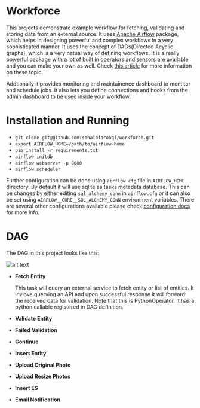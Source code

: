 # Workforce

This projects demonstrate example workflow for fetching, validating and storing data from 
an external source. It uses [Apache Airflow](https://github.com/apache/incubator-airflow)
package, which helps in designing powerful and complex workflows in a very sophisticated
manner. It uses the concept of DAGs(Directed Acyclic graphs), which is a very natual way
of defining workflows. It is a really powerful package with a lot of built in [operators](http://pythonhosted.org/airflow/concepts.html#operators) and sensors are available and you can make your own as well. Check [this article](http://michal.karzynski.pl/blog/2017/03/19/developing-workflows-with-apache-airflow/) for more information on these topic.

Addtionally it provides monitoring and maintainence dashboard to montitor and schedule jobs.
It also lets you define connections and hooks from the admin dashboard to be used inside your
workflow.

# Installation and Running

 - `git clone git@github.com:sohaibfarooqi/workforce.git`
 - `export AIRFLOW_HOME=/path/to/airflow-home`
 - `pip install -r requirements.txt`
 - `airflow initdb`
 - `airflow webserver -p 8080`
 - `airflow scheduler`

Further configuration can be done using `airflow.cfg` file in `AIRFLOW_HOME` directory.
By default it will use sqlite as tasks metadata database. This can be changes by either
editing `sql_alchemy_conn` in `airflow.cfg` or it can also be set using 
`AIRFLOW__CORE__SQL_ALCHEMY_CONN` environment variables. There are several other configurations
available please check [configuration docs](http://pythonhosted.org/airflow/configuration.html) 
for more info.

# DAG

The DAG in this project looks like this:

![alt text](https://uxsjdg.bn1302.livefilestore.com/y4m1IrYcF6e_DCqV9j5RrIXWxQskpU0jigJHltHRna3gQqU2J80xh0goo0wzxJIAV2D7iT6vrOFV9rumSc_UEKofqdvg-B_7tBGUkJbMYjUOFcBVBndqOqVwI91EJwZ_j1C3C7VCSeQsidW2px9D7jeQc5Cq8RuJcpsfCQ5_aGB1KCAEzmbNS0JKe9KnpPqtTJp1WtZwoX3KbkhbXphOHgT-g?width=757&height=347&cropmode=none)

 - **Fetch Entity**

	This task will query an external service to fetch entity or list of entities. It invlove
	querying an API and upon successful response it will forward the received data for validation.
	Note that this is PythonOperator. It has a python callable registered in DAG definition.
 			
 - **Validate Entity**
 - **Failed Validation**
 
 - **Continue**
  
  - **Insert Entity**
  - **Upload Original Photo**
  - **Upload Resize Photos**
  - **Insert ES**

 - **Email Notification**